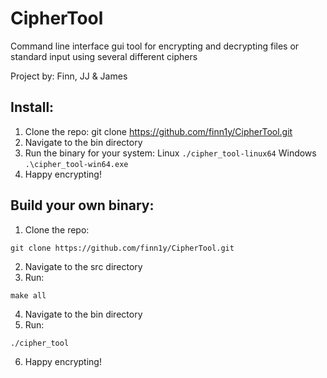 # CipherTool

Command line interface gui tool for encrypting and decrypting files or standard input using several different ciphers

Project by: Finn, JJ & James

## Install:
  1. Clone the repo:
  git clone https://github.com/finn1y/CipherTool.git
  2. Navigate to the bin directory
  3. Run the binary for your system: 
    Linux
    ```
    ./cipher_tool-linux64
    ```
    Windows
    ```
    .\cipher_tool-win64.exe
    ```
  4. Happy encrypting!

## Build your own binary:
  1. Clone the repo:
  ```
  git clone https://github.com/finn1y/CipherTool.git
  ```
  2. Navigate to the src directory
  3. Run: 
  ```
  make all
  ```
  4. Navigate to the bin directory
  5. Run: 
  ```
  ./cipher_tool
  ```
  6. Happy encrypting!
